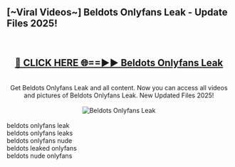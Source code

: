 <h2>[~Viral Videos~] Beldots Onlyfans Leak - Update Files 2025!</h2>
<br>
<div align="center">
<h2><a href="https://betterlinks.top/A2PfLJ" rel="nofollow">🔴 CLICK HERE 🌐==►► Beldots Onlyfans Leak</a></h2>
<br>
Get Beldots Onlyfans Leak and all content. Now you can access all videos and pictures of Beldots Onlyfans Leak. New Updated Files 2025!
<br>
<br>
<a href="https://betterlinks.top/A2PfLJ" rel="nofollow" data-target="animated-image.originalLink"><img src="https://i.ibb.co.com/WyWwxjT/player-gif2.gif" alt="Beldots Onlyfans Leak" style="max-width: 100%; display: inline-block;" data-target="animated-image.originalImage"></a>
</div>
<br>
beldots onlyfans leak<br>
beldots onlyfans leaks<br>
beldots onlyfans nude<br>
beldots leaked onlyfans<br>
beldots nude onlyfans